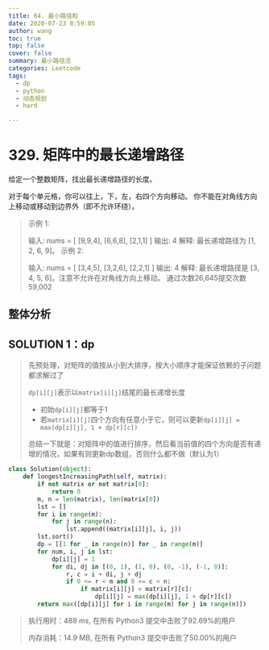 ```yaml
---
title: 64. 最小路径和
date: 2020-07-23 8:59:05
author: wang
toc: true
top: false
cover: false
summary: 最小路径活
categories: Leetcode
tags:
  - dp
  - python
  - 动态规划
  - hard

---
```


# 329. 矩阵中的最长递增路径

给定一个整数矩阵，找出最长递增路径的长度。

对于每个单元格，你可以往上，下，左，右四个方向移动。 你不能在对角线方向上移动或移动到边界外（即不允许环绕）。






> 示例 1:
>
> 输入: nums = 
> [
>   [9,9,4],
>   [6,6,8],
>   [2,1,1]
> ] 
> 输出: 4 
> 解释: 最长递增路径为 [1, 2, 6, 9]。
> 示例 2:
>
> 输入: nums = 
> [
>   [3,4,5],
>   [3,2,6],
>   [2,2,1]
> ] 
> 输出: 4 
> 解释: 最长递增路径是 [3, 4, 5, 6]。注意不允许在对角线方向上移动。
> 通过次数26,645提交次数59,002
>
> 

## 整体分析



## SOLUTION  1：dp

> 先预处理，对矩阵的值按从小到大排序，按大小顺序才能保证依赖的子问题都求解过了
>
> `dp[i][j]`表示以`matrix[i][j]`结尾的最长递增长度
>
> - 初始`dp[i][j]`都等于1
> - 若`matrix[i][j]`四个方向有任意小于它，则可以更新`dp[i][j] = max(dp[i][j], 1 + dp[r][c])`
>
> 总结一下就是：对矩阵中的值进行排序，然后看当前值的四个方向是否有递增的情况，如果有则更新dp数组，否则什么都不做（默认为1）

```python
class Solution(object):
    def longestIncreasingPath(self, matrix):
        if not matrix or not matrix[0]:
            return 0
        m, n = len(matrix), len(matrix[0])
        lst = []
        for i in range(m):
            for j in range(n):
                lst.append((matrix[i][j], i, j))
        lst.sort()
        dp = [[1 for _ in range(n)] for _ in range(m)]
        for num, i, j in lst:
            dp[i][j] = 1
            for di, dj in [(0, 1), (1, 0), (0, -1), (-1, 0)]:
                r, c = i + di, j + dj
                if 0 <= r < m and 0 <= c < n:
                    if matrix[i][j] > matrix[r][c]:
                        dp[i][j] = max(dp[i][j], 1 + dp[r][c])
        return max([dp[i][j] for i in range(m) for j in range(n)])


```

> 执行用时：488 ms, 在所有 Python3 提交中击败了92.69%的用户
>
> 内存消耗：14.9 MB, 在所有 Python3 提交中击败了50.00%的用户




